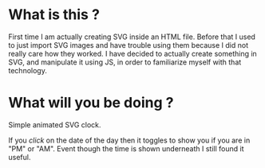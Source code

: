 # What is this ?

First time I am actually creating SVG inside an HTML file. Before that I used to just import SVG images and have trouble using them because I did not really care how they worked. I have decided to actually create something in SVG, and manipulate it using JS, in order to familiarize myself with that technology.

# What will you be doing ?

Simple animated SVG clock.

If you _click_ on the date of the day then it toggles to show you if you are in "PM" or "AM". Event though the time is shown underneath I still found it useful.
